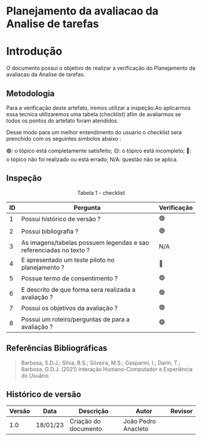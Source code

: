 # Planejamento da avaliacao da Analise de tarefas

# Introdução

O documento possui o objetivo de realizar a verificação do Planejamento da avaliacao da Analise de tarefas.

## Metodologia

Para a verificação deste artefato, iremos utilizar a inspeção.Ao aplicarmos essa tecnica utilizaremos uma tabela (checklist) afim de avaliarmos se todos os pontos do artefato foram atendidos.

Desse modo para um melhor entendimento do usuario o checklist sera prenchido com os seguintes simbolos abaixo :

🟢: o tópico está completamente satisfeito;
🟡: o tópico está incompleto;
🔴: o tópico não foi realizado ou está errado;
N/A: questão não se aplica.

## Inspeção

<figcaption><center>
    Tabela 1 - checklist
</figcaption>

| ID  | Pergunta                                                           | Verificação |
| --- | ------------------------------------------------------------------ | ----------- |
| 1   | Possui histórico de versão ?                                       | 🟢          |
| 2   | Possui bibliografia ?                                              | 🟢          |
| 3   | As imagens/tabelas possuem legendas e sao referenciadas no texto ? | N/A         |
| 4   | E apresentado um teste piloto no planejamento ?                    | 🔴          |
| 5   | Possue termo de consentimento ?                                    | 🟢          |
| 6   | E descrito de que forma sera realizada a avaliação ?               | 🟢          |
| 7   | Possui os objetivos da avaliação ?                                 | 🟢          |
| 8   | Possui um roteiro/perguntas de para a avaliação ?                  | 🟢          |

## Referências Bibliográficas

> Barbosa, S.D.J.; Silva, B.S.; Silveira, M.S.; Gasparini, I.; Darin, T.; Barbosa, G.D.J. (2021) Interação Humano-Computador e Experiência do Usuário.

## Histórico de versão

| Versão | Data     | Descrição            | Autor               | Revisor |
| ------ | -------- | -------------------- | ------------------- | ------- |
| 1.0    | 18/01/23 | Criação do documento | João Pedro Anacleto |         |

